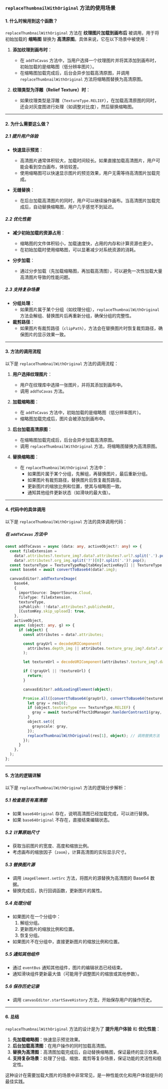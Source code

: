 ### **`replaceThumbnailWithOriginal` 方法的使用场景**

#### **1. 什么时候用到这个函数？**
`replaceThumbnailWithOriginal` 方法在 **纹理图片加载到画布后** 被调用，用于将初始加载的 **缩略图** 替换为 **高清原图**。具体来说，它在以下场景中被使用：

1. **添加纹理到画布时**：
   - 在 `addToCavas` 方法中，当用户选择一个纹理图片并将其添加到画布时，初始加载的是缩略图（低分辨率图片）。
   - 在缩略图加载完成后，后台会异步加载高清原图，并调用 `replaceThumbnailWithOriginal` 方法将缩略图替换为高清原图。

2. **纹理类型为浮雕（Relief Texture）时**：
   - 如果纹理类型是浮雕（`TextureType.RELIEF`），在加载高清原图的同时，还会对灰度图进行处理（如调整对比度），然后替换缩略图。

---

#### **2. 为什么需要这么做？**

##### **2.1 提升用户体验**
- **快速显示预览**：
  - 高清图片通常体积较大，加载时间较长。如果直接加载高清图片，用户可能会看到空白画布，体验较差。
  - 使用缩略图可以快速显示图片的预览效果，用户无需等待高清图片加载完成。

- **无缝替换**：
  - 在后台加载高清图片的同时，用户可以继续操作画布。当高清图片加载完成后，自动替换缩略图，用户几乎感觉不到延迟。

##### **2.2 优化性能**
- **减少初始加载的资源占用**：
  - 缩略图的文件体积较小，加载速度快，占用的内存和计算资源也更少。
  - 在初始加载时使用缩略图，可以显著减少对系统资源的消耗。

- **分步加载**：
  - 通过分步加载（先加载缩略图，再加载高清图），可以避免一次性加载大量高清图片导致的性能问题。

##### **2.3 支持复杂场景**
- **分组处理**：
  - 如果图片属于某个分组（如纹理分组），`replaceThumbnailWithOriginal` 方法会解组、替换图片后再重新分组，确保分组的完整性。
- **裁剪路径**：
  - 如果图片有裁剪路径（`clipPath`），方法会在替换图片时恢复裁剪路径，确保图片的显示效果一致。

---

#### **3. 方法的调用流程**

以下是 `replaceThumbnailWithOriginal` 方法的调用流程：

1. **用户选择纹理图片**：
   - 用户在纹理库中选择一张图片，并将其添加到画布中。
   - 调用 `addToCavas` 方法。

2. **加载缩略图**：
   - 在 `addToCavas` 方法中，初始加载的是缩略图（低分辨率图片）。
   - 缩略图加载完成后，图片会被添加到画布中。

3. **后台加载高清原图**：
   - 在缩略图加载完成后，后台会异步加载高清原图。
   - 调用 `replaceThumbnailWithOriginal` 方法，将缩略图替换为高清原图。

4. **替换缩略图**：
   - 在 `replaceThumbnailWithOriginal` 方法中：
     - 如果图片属于某个分组，先解组，再替换图片，最后重新分组。
     - 如果图片有裁剪路径，替换图片后恢复裁剪路径。
     - 更新图片的缩放比例和位置，使其与缩略图一致。
     - 通知其他组件更新状态（如滑块的最大值）。

---

#### **4. 代码中的具体调用**

以下是 `replaceThumbnailWithOriginal` 方法的具体调用代码：

##### **在 `addToCavas` 方法中**
```typescript
const addToCavas = async (data: any, activeObject?: any) => {
  const fileExtension =
    data?.attributes?.texture_img?.data?.attributes?.url?.split('.').pop() ||
    data?.attributes?.org_img.split('?')[0]?.split('.')?.pop();
  const textureType = TextureTypeMap[tabKey[activeKey]] || TextureType.CMYK;
  const base64 = await convertToBase64(data?.img);

  canvasEditor?.addTextureImage(
    base64,
    {
      importSource: ImportSource.Cloud,
      fileType: fileExtension,
      textureType,
      isPublish: !!data?.attributes?.publishedAt,
      [CustomKey.skip_upload]: true,
    },
    activeObject,
    async (object: any, g) => {
      if (object) {
        const attributes = data?.attributes;

        const grayUrl = decodeURIComponent(
          attributes.depth_img || attributes.texture_gray_img?.data?.attributes?.url || attributes?.gray_img,
        );

        let textureUrl = decodeURIComponent(attributes?.texture_img?.data?.attributes?.url || attributes?.org_img);

        if (!grayUrl || !textureUrl) {
          return;
        }

        canvasEditor?.addLoadingElement(object);

        Promise.all([convertToBase64(grayUrl), convertToBase64(textureUrl)]).then(async (res) => {
          let gray = res[0];
          if (object.textureType === TextureType.RELIEF) {
            gray = await textureEffect2dManager.hanlderContrast1(gray, 0.7);
          }
          object.set({
            grayscale: gray,
          });
          replaceThumbnailWithOriginal(res[1], object); // 调用替换方法
        });
      }
    },
  );
};
```

---

#### **5. 方法的逻辑详解**

以下是 `replaceThumbnailWithOriginal` 方法的逻辑分步解析：

##### **5.1 检查是否有高清图**
- 如果 `base64Original` 存在，说明高清图已经加载完成，可以进行替换。
- 如果 `base64Original` 不存在，直接结束编辑状态。

##### **5.2 计算原始尺寸**
- 获取当前图片的宽度、高度和缩放比例。
- 考虑画布的缩放因子（`zoom`），计算高清图的实际显示尺寸。

##### **5.3 替换图片源**
- 调用 `imageElement.setSrc` 方法，将图片的源替换为高清图的 Base64 数据。
- 替换完成后，执行回调函数，更新图片的属性。

##### **5.4 处理分组**
- 如果图片在一个分组中：
  1. 解组分组。
  2. 更新图片的缩放比例和位置。
  3. 恢复分组。
- 如果图片不在分组中，直接更新图片的缩放比例和位置。

##### **5.5 通知其他组件**
- 通过 `eventBus` 通知其他组件，图片的编辑状态已经结束。
- 通知滑块组件更新最大值（可能用于调整图片的缩放或其他参数）。

##### **5.6 保存历史记录**
- 调用 `canvasEditor.startSaveHistory` 方法，开始保存用户的操作历史。

---

#### **6. 总结**

`replaceThumbnailWithOriginal` 方法的设计是为了 **提升用户体验** 和 **优化性能**：
1. **先加载缩略图**：快速显示预览效果。
2. **后台加载高清图**：在用户操作的同时加载高清图。
3. **替换为高清图**：高清图加载完成后，自动替换缩略图，保证最终的显示效果。
4. **支持复杂场景**：处理了分组、缩放、裁剪等复杂场景，保证功能的灵活性和稳定性。

这种设计在需要加载大图片的场景中非常常见，是一种性能优化和用户体验提升的最佳实践。

